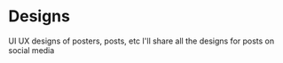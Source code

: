 # Designs
 UI UX designs of posters, posts, etc 
I'll share all the designs for posts on social media 